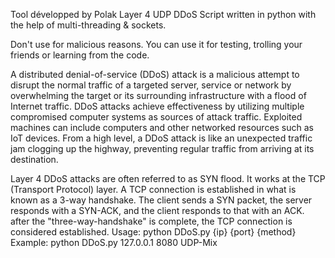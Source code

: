 Tool développed by Polak
Layer 4 UDP DDoS Script written in python with the help of multi-threading & sockets.

Don't use for malicious reasons. You can use it for testing, trolling your friends or learning from the code.

A distributed denial-of-service (DDoS) attack is a malicious attempt to disrupt the normal traffic of a targeted server, service or network by overwhelming the target or its surrounding infrastructure with a flood of Internet traffic. DDoS attacks achieve effectiveness by utilizing multiple compromised computer systems as sources of attack traffic. Exploited machines can include computers and other networked resources such as IoT devices. From a high level, a DDoS attack is like an unexpected traffic jam clogging up the highway, preventing regular traffic from arriving at its destination.

Layer 4 DDoS attacks are often referred to as SYN flood. It works at the TCP (Transport Protocol) layer. A TCP connection is established in what is known as a 3-way handshake. The client sends a SYN packet, the server responds with a SYN-ACK, and the client responds to that with an ACK. after the "three-way-handshake" is complete, the TCP connection is considered established.
Usage: python DDoS.py {ip} {port} {method}
Example: python DDoS.py 127.0.0.1 8080 UDP-Mix
